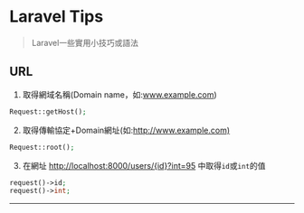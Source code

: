 # Laravel Tips


> Laravel一些實用小技巧或語法

<!--more-->

## URL

1. 取得網域名稱(Domain name，如:www.example.com)

```php
Request::getHost();
```

2. 取得傳輸協定+Domain網址(如:<http://www.example.com)>

```php
Request::root();
```

3. 在網址 <http://localhost:8000/users/{id}?int=95> 中取得`id`或`int`的值

```php
request()->id;
request()->int;
```
---

